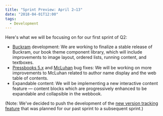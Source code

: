```yaml
---
title: "Sprint Preview: April 2–13"
date: "2018-04-01T12:00"
tags:
  - Development
---
```


Here's what we will be focusing on for our first sprint of Q2:

- [Buckram][buckram] development: We are working to finalize a stable release of Buckram,
  our book theme component library, which will include improvements to image layout, ordered
  lists, running content, and textboxes.
- [Pressbooks 5.x][pressbooks] and
  [McLuhan][mcluhan] bug fixes: We will be working on more improvements to McLuhan related
  to author name display and the web table of contents.
- Expandable content: We will be
  implementing a new interactive content feature — content blocks which are progressively
  enhanced to be expandable and collapsible in the webbook.

(Note: We've decided to push the development of the [new version tracking
feature][mcluhan-diff] that was planned for our past sprint to a subsequent sprint.)

[buckram]: https://github.com/pressbooks/buckram/
[mcluhan]: https://github.com/pressbooks/pressbooks-book/
[pressbooks]: https://github.com/pressbooks/pressbooks/
[mcluhan-diff]: https://github.com/pressbooks/pressbooks-book/issues/152
